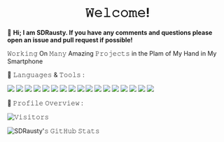 <h1 align="center">𝚆𝚎𝚕𝚌𝚘𝚖𝚎!</h1>

👋 **Hi; I am SDRausty.  If you have any comments and questions please open an issue and pull request if possible!**

𝚆𝚘𝚛𝚔𝚒𝚗𝚐 On 𝙼𝚊𝚗𝚢 Amazing 𝙿𝚛𝚘𝚓𝚎𝚌𝚝𝚜 in the Plam of My Hand in My Smartphone

:wrench: 𝙻𝚊𝚗𝚐𝚞𝚊𝚐𝚎𝚜 & 𝚃𝚘𝚘𝚕𝚜 :






<img src="https://img.shields.io/badge/-ASM?style=for-the-badge&logo=ASM"> <img src="https://img.shields.io/badge/-BASH?style=for-the-badge&logo=BASH"> <img src="https://img.shields.io/badge/-Basic?style=for-the-badge&logo=Basic"> <img src="https://img.shields.io/badge/-CSS3-1572B6?style=for-the-badge&logo=css3"> <img src="https://img.shields.io/badge/-C?style=for-the-badge&logo=C"> <img src="https://img.shields.io/badge/-HTML5?style=for-the-badge&logo=html5"> <img src="https://img.shields.io/badge/-Java?style=for-the-badge&logo=java"> <img src="https://img.shields.io/badge/-JavaScript?style=for-the-badge&logo=javascript"> <img src="https://img.shields.io/badge/-Markdown-000000?style=for-the-badge&logo=RPG"> <img src="https://img.shields.io/badge/-Pascel-000000?style=for-the-badge&logo=Pascel"> <img src="https://img.shields.io/badge/-Perl?style=for-the-badge&logo=Perl"> <img src="https://img.shields.io/badge/-PHP?style=for-the-badge&logo=PHP"> <img src="https://img.shields.io/badge/-Python?style=for-the-badge&logo=python"> <img src="https://img.shields.io/badge/-RPG?style=for-the-badge&logo=Markdown"> <img src="https://img.shields.io/badge/-Shell?style=for-the-badge&logo=Shell"> <img src="https://img.shields.io/badge/-SQL-000000?style=for-the-badge&logo=SQL"> <img src="https://img.shields.io/badge/-ZSH-000000?style=for-the-badge&logo=ZSH"> 

:pushpin: 𝙿𝚛𝚘𝚏𝚒𝚕𝚎 𝙾𝚟𝚎𝚛𝚟𝚒𝚎𝚠 :

![𝚅𝚒𝚜𝚒𝚝𝚘𝚛𝚜](https://visitor-badge.laobi.icu/badge?page_id=SDRAUSTY.SDRAUSTY&title=𝚅𝚒𝚜𝚒𝚝𝚘𝚛𝚜 )

![SDRausty'𝚜 𝙶𝚒𝚝𝙷𝚞𝚋 𝚂𝚝𝚊𝚝𝚜](https://github-readme-stats.vercel.app/api?username=SDRAUSTY&show_icons=true&include_all_commits=true&count_private=true&theme=algolia)


